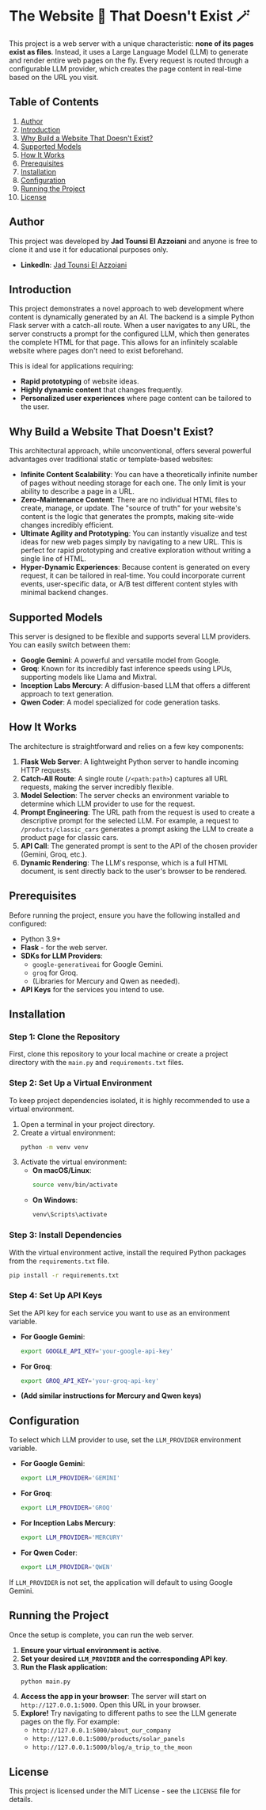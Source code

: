 # The Website 🤖 That Doesn't Exist 🪄 

This project is a web server with a unique characteristic: **none of its pages exist as files**. Instead, it uses a Large Language Model (LLM) to generate and render entire web pages on the fly. Every request is routed through a configurable LLM provider, which creates the page content in real-time based on the URL you visit.

## Table of Contents

1.  [Author](#author)
2.  [Introduction](#introduction)
3.  [Why Build a Website That Doesn't Exist?](#why-build-a-website-that-doesnt-exist)
4.  [Supported Models](#supported-models)
5.  [How It Works](#how-it-works)
6.  [Prerequisites](#prerequisites)
7.  [Installation](#installation)
8.  [Configuration](#configuration)
9.  [Running the Project](#running-the-project)
10. [License](#license)

## Author
This project was developed by **Jad Tounsi El Azzoiani** and anyone is free to clone it and use it for educational purposes only.

- **LinkedIn**: [Jad Tounsi El Azzoiani](https://www.linkedin.com/in/jad-tounsi-el-azzoiani-87499a21a/)

## Introduction

This project demonstrates a novel approach to web development where content is dynamically generated by an AI. The backend is a simple Python Flask server with a catch-all route. When a user navigates to any URL, the server constructs a prompt for the configured LLM, which then generates the complete HTML for that page. This allows for an infinitely scalable website where pages don't need to exist beforehand.

This is ideal for applications requiring:

* **Rapid prototyping** of website ideas.
* **Highly dynamic content** that changes frequently.
* **Personalized user experiences** where page content can be tailored to the user.

## Why Build a Website That Doesn't Exist?

This architectural approach, while unconventional, offers several powerful advantages over traditional static or template-based websites:

* **Infinite Content Scalability**: You can have a theoretically infinite number of pages without needing storage for each one. The only limit is your ability to describe a page in a URL.
* **Zero-Maintenance Content**: There are no individual HTML files to create, manage, or update. The "source of truth" for your website's content is the logic that generates the prompts, making site-wide changes incredibly efficient.
* **Ultimate Agility and Prototyping**: You can instantly visualize and test ideas for new web pages simply by navigating to a new URL. This is perfect for rapid prototyping and creative exploration without writing a single line of HTML.
* **Hyper-Dynamic Experiences**: Because content is generated on every request, it can be tailored in real-time. You could incorporate current events, user-specific data, or A/B test different content styles with minimal backend changes.

## Supported Models

This server is designed to be flexible and supports several LLM providers. You can easily switch between them:

* **Google Gemini**: A powerful and versatile model from Google.
* **Groq**: Known for its incredibly fast inference speeds using LPUs, supporting models like Llama and Mixtral.
* **Inception Labs Mercury**: A diffusion-based LLM that offers a different approach to text generation.
* **Qwen Coder**: A model specialized for code generation tasks.

## How It Works

The architecture is straightforward and relies on a few key components:

1.  **Flask Web Server**: A lightweight Python server to handle incoming HTTP requests.
2.  **Catch-All Route**: A single route (`/<path:path>`) captures all URL requests, making the server incredibly flexible.
3.  **Model Selection**: The server checks an environment variable to determine which LLM provider to use for the request.
4.  **Prompt Engineering**: The URL path from the request is used to create a descriptive prompt for the selected LLM. For example, a request to `/products/classic_cars` generates a prompt asking the LLM to create a product page for classic cars.
5.  **API Call**: The generated prompt is sent to the API of the chosen provider (Gemini, Groq, etc.).
6.  **Dynamic Rendering**: The LLM's response, which is a full HTML document, is sent directly back to the user's browser to be rendered.

## Prerequisites

Before running the project, ensure you have the following installed and configured:

* Python 3.9+
* **Flask** - for the web server.
* **SDKs for LLM Providers**:
    * `google-generativeai` for Google Gemini.
    * `groq` for Groq.
    * (Libraries for Mercury and Qwen as needed).
* **API Keys** for the services you intend to use.

## Installation

### Step 1: Clone the Repository

First, clone this repository to your local machine or create a project directory with the `main.py` and `requirements.txt` files.

### Step 2: Set Up a Virtual Environment

To keep project dependencies isolated, it is highly recommended to use a virtual environment.

1.  Open a terminal in your project directory.
2.  Create a virtual environment:
    ```bash
    python -m venv venv
    ```
3.  Activate the virtual environment:
    * **On macOS/Linux**:
        ```bash
        source venv/bin/activate
        ```
    * **On Windows**:
        ```bash
        venv\Scripts\activate
        ```

### Step 3: Install Dependencies

With the virtual environment active, install the required Python packages from the `requirements.txt` file.
```bash
pip install -r requirements.txt
```

### Step 4: Set Up API Keys

Set the API key for each service you want to use as an environment variable.

* **For Google Gemini**:
    ```bash
    export GOOGLE_API_KEY='your-google-api-key'
    ```
* **For Groq**:
    ```bash
    export GROQ_API_KEY='your-groq-api-key'
    ```
* **(Add similar instructions for Mercury and Qwen keys)**

## Configuration

To select which LLM provider to use, set the `LLM_PROVIDER` environment variable.

* **For Google Gemini**:
    ```bash
    export LLM_PROVIDER='GEMINI'
    ```
* **For Groq**:
    ```bash
    export LLM_PROVIDER='GROQ'
    ```
* **For Inception Labs Mercury**:
    ```bash
    export LLM_PROVIDER='MERCURY'
    ```
* **For Qwen Coder**:
    ```bash
    export LLM_PROVIDER='QWEN'
    ```

If `LLM_PROVIDER` is not set, the application will default to using Google Gemini.

## Running the Project

Once the setup is complete, you can run the web server.

1.  **Ensure your virtual environment is active**.
2.  **Set your desired `LLM_PROVIDER` and the corresponding API key**.
3.  **Run the Flask application**:
    ```bash
    python main.py
    ```
4.  **Access the app in your browser**:
    The server will start on `http://127.0.0.1:5000`. Open this URL in your browser.
5.  **Explore!**
    Try navigating to different paths to see the LLM generate pages on the fly. For example:
    * `http://127.0.0.1:5000/about_our_company`
    * `http://127.0.0.1:5000/products/solar_panels`
    * `http://127.0.0.1:5000/blog/a_trip_to_the_moon`

## License

This project is licensed under the MIT License - see the `LICENSE` file for details.
